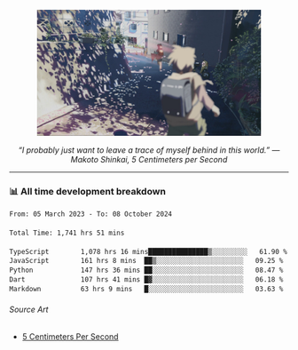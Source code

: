<p align="center"><img src="asset/header.jpg" width="80%"/></p>
<p align="center"><i>“I probably just want to leave a trace of myself behind in this world.” ― Makoto Shinkai, 5 Centimeters per Second</i></p>

---
<!--
<details>
  <summary>📃 My Resume</summary>

### Education

- 📖 **Computer Science**\
📆 10/2021 - present\
📍 **Thang Long University** - Hoang Mai, Hanoi, Vietnam

### Experience

<img align="right" src="https://img.shields.io/badge/Figma-F24E1E?style=flat&logo=figma&logoColor=white"/>
<img align="right" src="https://img.shields.io/badge/node.js-6DA55F?style=flat&logo=node.js&logoColor=white"/>
<img align="right" src="https://img.shields.io/badge/Next.js-black?style=flat&logo=next.js&logoColor=white"/>
<img align="right" src="https://img.shields.io/badge/TypeScript-007ACC?style=flat&logo=typescript&logoColor=white"/>


- 👨‍💻 **Frontend Web Intern**\
📆 07/2023 - present\
📍 **MQ ICT Solutions** - Hoang Mai, Hanoi, Vietnam
</details> 
-->

### 📊 All time development breakdown

<!--START_SECTION:waka-->

```txt
From: 05 March 2023 - To: 08 October 2024

Total Time: 1,741 hrs 51 mins

TypeScript        1,078 hrs 16 mins███████████████▒░░░░░░░░░   61.90 %
JavaScript        161 hrs 8 mins  ██▒░░░░░░░░░░░░░░░░░░░░░░   09.25 %
Python            147 hrs 36 mins ██░░░░░░░░░░░░░░░░░░░░░░░   08.47 %
Dart              107 hrs 41 mins █▓░░░░░░░░░░░░░░░░░░░░░░░   06.18 %
Markdown          63 hrs 9 mins   █░░░░░░░░░░░░░░░░░░░░░░░░   03.63 %
```

<!--END_SECTION:waka-->

###### Source Art

-  [5 Centimeters Per Second](https://wallhaven.cc/w/nrowq1)

